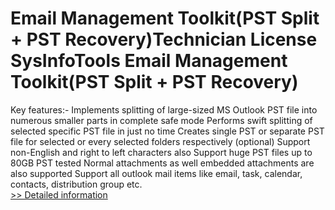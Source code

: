 # Email Management Toolkit(PST Split + PST Recovery)Technician License<br />SysInfoTools Email Management Toolkit(PST Split + PST Recovery)
Key features:-
Implements splitting of large-sized MS Outlook PST file into numerous smaller parts in complete safe mode
Performs swift splitting of selected specific PST file in just no time
Creates single PST or separate PST file for selected or every selected folders respectively (optional)
Support non-English and right to left characters also
Support huge PST files up to 80GB PST tested
Normal attachments as well embedded attachments are also supported
Support all outlook mail items like email, task, calendar, contacts, distribution group etc.<br />[>> Detailed information](https://secure.shareit.com/shareit/product.html?productid=300726140&affiliateid=200057808)